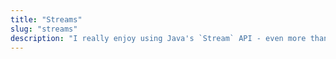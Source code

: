 ```yaml
---
title: "Streams"
slug: "streams"
description: "I really enjoy using Java's `Stream` API - even more than that, I like to play around with it, trying out as many things as I can come up with."
---
```

